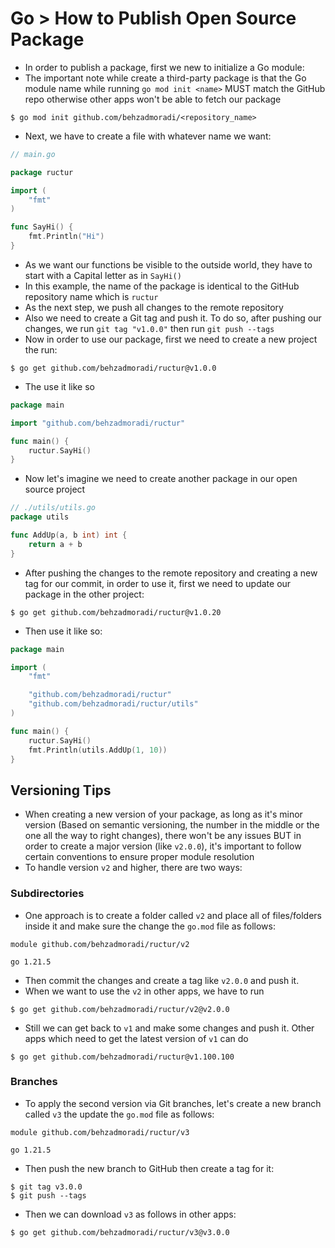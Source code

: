 # Go > How to Publish Open Source Package

-   In order to publish a package, first we new to initialize a Go module:
-   The important note while create a third-party package is that the Go module name while running `go mod init <name>` MUST match the GitHub repo otherwise other apps won't be able to fetch our package

```text
$ go mod init github.com/behzadmoradi/<repository_name>
```

-   Next, we have to create a file with whatever name we want:

```go
// main.go

package ructur

import (
	"fmt"
)

func SayHi() {
	fmt.Println("Hi")
}
```

-   As we want our functions be visible to the outside world, they have to start with a Capital letter as in `SayHi()`
-   In this example, the name of the package is identical to the GitHub repository name which is `ructur`
-   As the next step, we push all changes to the remote repository
-   Also we need to create a Git tag and push it. To do so, after pushing our changes, we run `git tag "v1.0.0"` then run `git push --tags`
-   Now in order to use our package, first we need to create a new project the run:

```text
$ go get github.com/behzadmoradi/ructur@v1.0.0
```

-   The use it like so

```go
package main

import "github.com/behzadmoradi/ructur"

func main() {
	ructur.SayHi()
}
```

-   Now let's imagine we need to create another package in our open source project

```go
// ./utils/utils.go
package utils

func AddUp(a, b int) int {
	return a + b
}
```

-   After pushing the changes to the remote repository and creating a new tag for our commit, in order to use it, first we need to update our package in the other project:

```text
$ go get github.com/behzadmoradi/ructur@v1.0.20
```

-   Then use it like so:

```go
package main

import (
	"fmt"

	"github.com/behzadmoradi/ructur"
	"github.com/behzadmoradi/ructur/utils"
)

func main() {
	ructur.SayHi()
	fmt.Println(utils.AddUp(1, 10))
}
```

## Versioning Tips

-   When creating a new version of your package, as long as it's minor version (Based on semantic versioning, the number in the middle or the one all the way to right changes), there won't be any issues BUT in order to create a major version (like `v2.0.0`), it's important to follow certain conventions to ensure proper module resolution
-   To handle version `v2` and higher, there are two ways:

### Subdirectories

-   One approach is to create a folder called `v2` and place all of files/folders inside it and make sure the change the `go.mod` file as follows:

```text
module github.com/behzadmoradi/ructur/v2

go 1.21.5
```

-   Then commit the changes and create a tag like `v2.0.0` and push it.
-   When we want to use the `v2` in other apps, we have to run

```text
$ go get github.com/behzadmoradi/ructur/v2@v2.0.0
```

-   Still we can get back to `v1` and make some changes and push it. Other apps which need to get the latest version of `v1` can do

```text
$ go get github.com/behzadmoradi/ructur@v1.100.100
```

### Branches

-   To apply the second version via Git branches, let's create a new branch called `v3` the update the `go.mod` file as follows:

```text
module github.com/behzadmoradi/ructur/v3

go 1.21.5
```

-   Then push the new branch to GitHub then create a tag for it:

```text
$ git tag v3.0.0
$ git push --tags
```

-   Then we can download `v3` as follows in other apps:

```text
$ go get github.com/behzadmoradi/ructur/v3@v3.0.0
```

